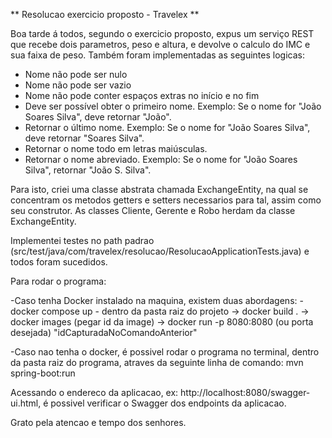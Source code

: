 ** Resolucao exercicio proposto - Travelex  **

Boa tarde á todos, segundo o exercicio proposto, expus um serviço REST que recebe dois parametros, peso e altura, e devolve o calculo do IMC e sua faixa de peso.
Também foram implementadas as seguintes logicas: 

- Nome não pode ser nulo
- Nome não pode ser vazio
- Nome não pode conter espaços extras no início e no fim
- Deve ser possível obter o primeiro nome. Exemplo: Se o nome for "João Soares Silva", deve retornar "João".
- Retornar o último nome. Exemplo: Se o nome for "João Soares Silva", deve retornar "Soares Silva".
- Retornar o nome todo em letras maiúsculas.
- Retornar o nome abreviado. Exemplo: Se o nome for "João Soares Silva", retornar "João S. Silva".

Para isto, criei uma classe abstrata chamada ExchangeEntity, na qual se concentram os metodos getters e setters necessarios para tal, assim como seu construtor.
As classes  Cliente, Gerente e Robo herdam da classe ExchangeEntity.

Implementei testes no path padrao (src/test/java/com/travelex/resolucao/ResolucaoApplicationTests.java) e todos foram sucedidos.

Para rodar o programa:

  -Caso tenha Docker instalado na maquina, existem duas abordagens:
     - docker compose up
     - dentro da pasta raiz do projeto -> docker build . -> docker images (pegar id da image) -> docker run -p 8080:8080 (ou porta desejada) "idCapturadaNoComandoAnterior"
     
  -Caso nao tenha o docker, é possivel rodar o programa no terminal, dentro da pasta raiz do programa, atraves da seguinte linha de comando: mvn spring-boot:run
  
Acessando o endereco da aplicacao, ex: http://localhost:8080/swagger-ui.html, é possivel verificar o Swagger dos endpoints da aplicacao.

Grato pela atencao e tempo dos senhores.
